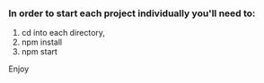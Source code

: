 ### In order to start each project individually you'll need to:

  1. cd into each directory,
  2. npm install
  3. npm start

Enjoy